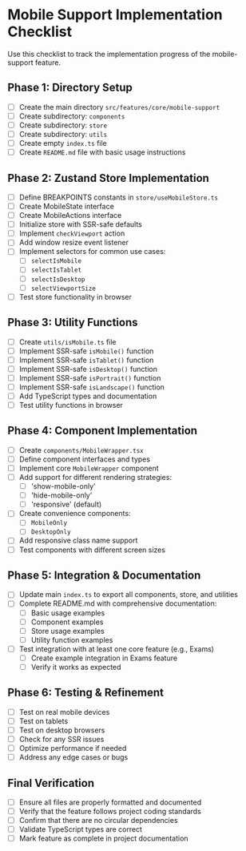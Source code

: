 # Mobile Support Implementation Checklist

Use this checklist to track the implementation progress of the mobile-support feature.

## Phase 1: Directory Setup

- [ ] Create the main directory `src/features/core/mobile-support`
- [ ] Create subdirectory: `components`
- [ ] Create subdirectory: `store`
- [ ] Create subdirectory: `utils`
- [ ] Create empty `index.ts` file
- [ ] Create `README.md` file with basic usage instructions

## Phase 2: Zustand Store Implementation

- [ ] Define BREAKPOINTS constants in `store/useMobileStore.ts`
- [ ] Create MobileState interface 
- [ ] Create MobileActions interface
- [ ] Initialize store with SSR-safe defaults
- [ ] Implement `checkViewport` action
- [ ] Add window resize event listener
- [ ] Implement selectors for common use cases:
  - [ ] `selectIsMobile`
  - [ ] `selectIsTablet`
  - [ ] `selectIsDesktop`
  - [ ] `selectViewportSize`
- [ ] Test store functionality in browser

## Phase 3: Utility Functions

- [ ] Create `utils/isMobile.ts` file
- [ ] Implement SSR-safe `isMobile()` function
- [ ] Implement SSR-safe `isTablet()` function
- [ ] Implement SSR-safe `isDesktop()` function
- [ ] Implement SSR-safe `isPortrait()` function
- [ ] Implement SSR-safe `isLandscape()` function
- [ ] Add TypeScript types and documentation
- [ ] Test utility functions in browser

## Phase 4: Component Implementation

- [ ] Create `components/MobileWrapper.tsx`
- [ ] Define component interfaces and types
- [ ] Implement core `MobileWrapper` component
- [ ] Add support for different rendering strategies:
  - [ ] 'show-mobile-only'
  - [ ] 'hide-mobile-only'
  - [ ] 'responsive' (default)
- [ ] Create convenience components:
  - [ ] `MobileOnly`
  - [ ] `DesktopOnly`
- [ ] Add responsive class name support
- [ ] Test components with different screen sizes

## Phase 5: Integration & Documentation

- [ ] Update main `index.ts` to export all components, store, and utilities
- [ ] Complete README.md with comprehensive documentation:
  - [ ] Basic usage examples
  - [ ] Component examples
  - [ ] Store usage examples
  - [ ] Utility function examples
- [ ] Test integration with at least one core feature (e.g., Exams)
  - [ ] Create example integration in Exams feature
  - [ ] Verify it works as expected

## Phase 6: Testing & Refinement

- [ ] Test on real mobile devices
- [ ] Test on tablets
- [ ] Test on desktop browsers
- [ ] Check for any SSR issues
- [ ] Optimize performance if needed
- [ ] Address any edge cases or bugs

## Final Verification

- [ ] Ensure all files are properly formatted and documented
- [ ] Verify that the feature follows project coding standards
- [ ] Confirm that there are no circular dependencies
- [ ] Validate TypeScript types are correct
- [ ] Mark feature as complete in project documentation
